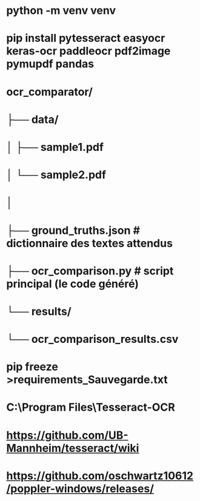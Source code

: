 # python -m venv venv
# pip install pytesseract easyocr keras-ocr paddleocr pdf2image pymupdf pandas
# ocr_comparator/
#
# ├── data/
# │   ├── sample1.pdf
# │   └── sample2.pdf
# │
# ├── ground_truths.json  # dictionnaire des textes attendus
# ├── ocr_comparison.py   # script principal (le code généré)
# └── results/
#   └── ocr_comparison_results.csv 

# pip freeze >requirements_Sauvegarde.txt 

# C:\Program Files\Tesseract-OCR
# https://github.com/UB-Mannheim/tesseract/wiki

# https://github.com/oschwartz10612/poppler-windows/releases/